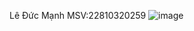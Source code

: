 Lê Đức Mạnh
MSV:22810320259
![image](https://github.com/user-attachments/assets/7251d2ec-356b-4aea-b0a8-3321d95d75a6)
